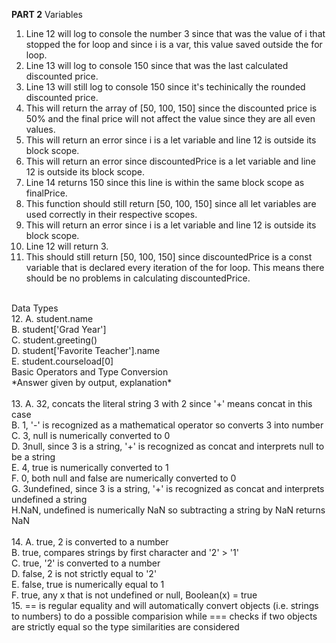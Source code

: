 **PART 2**
Variables
<br/>
1. Line 12 will log to console the number 3 since that was the value of i that stopped the for loop and since i is a var, this value saved outside the for loop.
2. Line 13 will log to console 150 since that was the last calculated discounted price.
3. Line 13 will still log to console 150 since it's techinically the rounded discounted price.
4. This will return the array of [50, 100, 150] since the discounted price is 50% and the final price will not affect the value since they are all even values.
5. This will return an error since i is a let variable and line 12 is outside its block scope.
6. This will return an error since discountedPrice is a let variable and line 12 is outside its block scope.
7. Line 14 returns 150 since this line is within the same block scope as finalPrice.
8. This function should still return [50, 100, 150] since all let variables are used correctly in their respective scopes.
9. This will return an error since i is a let variable and line 12 is outside its block scope.
10. Line 12 will return 3.
11. This should still return [50, 100, 150] since discountedPrice is a const variable that is declared every iteration of the for loop. This means there should be no problems in calculating discountedPrice.

<br/>
Data Types
<br/>
12. A. student.name <br/> B. student['Grad Year'] <br/> C. student.greeting() <br/> D. student['Favorite Teacher'].name <br/> E. student.courseload[0]

<br/>
Basic Operators and Type Conversion
<br/>
*Answer given by output, explanation* <br/>
<br/>
13. A. 32, concats the literal string 3 with 2 since '+' means concat in this case <br/>
 B. 1, '-' is recognized as a mathematical operator so converts 3 into number <br/>
 C. 3, null is numerically converted to 0 <br/>
 D. 3null, since 3 is a string, '+' is recognized as concat and interprets null to be a string <br/>
 E. 4, true is numerically converted to 1 <br/>
 F. 0, both null and false are numerically converted to 0 <br/>
 G. 3undefined, since 3 is a string,  '+' is recognized as concat and interprets undefined a string <br/>
 H.NaN, undefined is numerically NaN so subtracting a string by NaN returns NaN <br/>
<br/>
14. A. true, 2 is converted to a number <br/> 
B. true, compares strings by first character and '2' > '1' <br/>
C. true, '2' is converted to a number <br/>
D. false, 2 is not strictly equal to '2' <br/>
E. false, true is numerically equal to 1 <br/>
F. true, any x that is not undefined or null, Boolean(x) = true <br/>
15. == is regular equality and will automatically convert objects (i.e. strings to numbers) to do a possible comparision while === checks if two objects are strictly equal so the type similarities are considered <br/>

